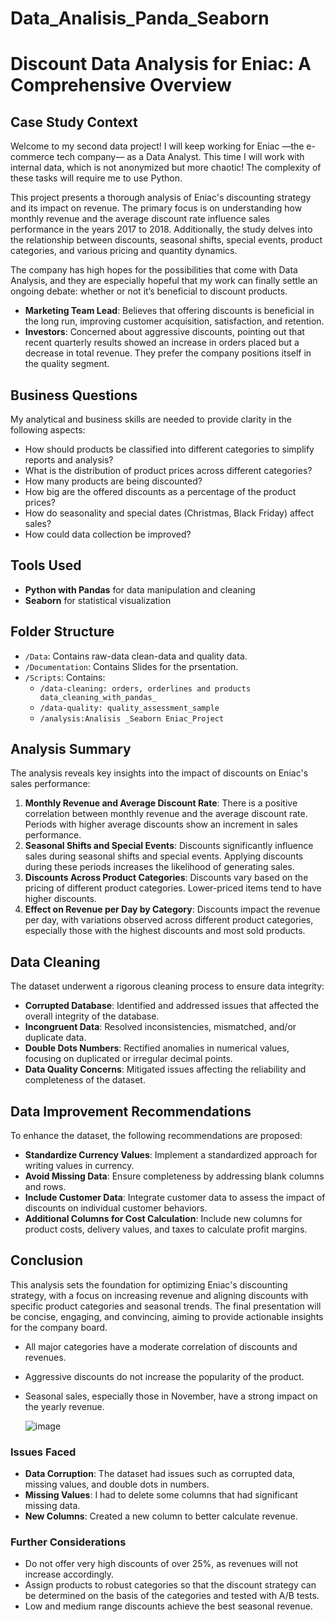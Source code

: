 # Data_Analisis_Panda_Seaborn

# Discount Data Analysis for Eniac: A Comprehensive Overview

## Case Study Context

Welcome to my second data project! I will keep working for Eniac —the e-commerce tech company— as a Data Analyst. This time I will work with internal data, which is not anonymized but more chaotic! The complexity of these tasks will require me to use Python.

This project presents a thorough analysis of Eniac's discounting strategy and its impact on revenue. The primary focus is on understanding how monthly revenue and the average discount rate influence sales performance in the years 2017 to 2018. Additionally, the study delves into the relationship between discounts, seasonal shifts, special events, product categories, and various pricing and quantity dynamics.

The company has high hopes for the possibilities that come with Data Analysis, and they are especially hopeful that my work can finally settle an ongoing debate: whether or not it’s beneficial to discount products.

- **Marketing Team Lead**: Believes that offering discounts is beneficial in the long run, improving customer acquisition, satisfaction, and retention.
- **Investors**: Concerned about aggressive discounts, pointing out that recent quarterly results showed an increase in orders placed but a decrease in total revenue. They prefer the company positions itself in the quality segment.

## Business Questions

My analytical and business skills are needed to provide clarity in the following aspects:

- How should products be classified into different categories to simplify reports and analysis?
- What is the distribution of product prices across different categories?
- How many products are being discounted?
- How big are the offered discounts as a percentage of the product prices?
- How do seasonality and special dates (Christmas, Black Friday) affect sales?
- How could data collection be improved?


## Tools Used

- **Python with Pandas** for data manipulation and cleaning
- **Seaborn** for statistical visualization

## Folder Structure

- `/Data`: Contains raw-data clean-data and quality data.
- `/Documentation`: Contains Slides for the prsentation.
- `/Scripts`: Contains:
  - `/data-cleaning: orders, orderlines and products data_cleaning_with_pandas_`
  - `/data-quality: quality_assessment_sample`
  - `/analysis:Analisis _Seaborn Eniac_Project `

## Analysis Summary

The analysis reveals key insights into the impact of discounts on Eniac's sales performance:

1. **Monthly Revenue and Average Discount Rate**: There is a positive correlation between monthly revenue and the average discount rate. Periods with higher average discounts show an increment in sales performance.
2. **Seasonal Shifts and Special Events**: Discounts significantly influence sales during seasonal shifts and special events. Applying discounts during these periods increases the likelihood of generating sales.
3. **Discounts Across Product Categories**: Discounts vary based on the pricing of different product categories. Lower-priced items tend to have higher discounts.
4. **Effect on Revenue per Day by Category**: Discounts impact the revenue per day, with variations observed across different product categories, especially those with the highest discounts and most sold products.
   
## Data Cleaning

The dataset underwent a rigorous cleaning process to ensure data integrity:

- **Corrupted Database**: Identified and addressed issues that affected the overall integrity of the database.
- **Incongruent Data**: Resolved inconsistencies, mismatched, and/or duplicate data.
- **Double Dots Numbers**: Rectified anomalies in numerical values, focusing on duplicated or irregular decimal points.
- **Data Quality Concerns**: Mitigated issues affecting the reliability and completeness of the dataset.

## Data Improvement Recommendations

To enhance the dataset, the following recommendations are proposed:

- **Standardize Currency Values**: Implement a standardized approach for writing values in currency.
- **Avoid Missing Data**: Ensure completeness by addressing blank columns and rows.
- **Include Customer Data**: Integrate customer data to assess the impact of discounts on individual customer behaviors.
- **Additional Columns for Cost Calculation**: Include new columns for product costs, delivery values, and taxes to calculate profit margins.


## Conclusion

This analysis sets the foundation for optimizing Eniac's discounting strategy, with a focus on increasing revenue and aligning discounts with specific product categories and seasonal trends. The final presentation will be concise, engaging, and convincing, aiming to provide actionable insights for the company board.

- All major categories have a moderate correlation of discounts and revenues.
- Aggressive discounts do not increase the popularity of the product.
- Seasonal sales, especially those in November, have a strong impact on the yearly revenue.

  ![image](https://github.com/NuriaAmezaga/Data_Analisis_Panda_Seaborn/assets/168557674/28e50057-b7f3-4a50-9042-23dcd16284b2)


### Issues Faced

- **Data Corruption**: The dataset had issues such as corrupted data, missing values, and double dots in numbers.
- **Missing Values**: I had to delete some columns that had significant missing data.
- **New Columns**: Created a new column to better calculate revenue.

### Further Considerations

- Do not offer very high discounts of over 25%, as revenues will not increase accordingly.
- Assign products to robust categories so that the discount strategy can be determined on the basis of the categories and tested with A/B tests.
- Low and medium range discounts achieve the best seasonal revenue.
